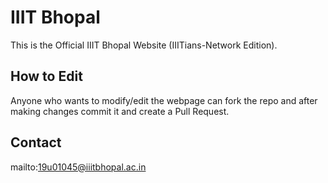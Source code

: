 # IIIT Bhopal
This is the Official IIIT Bhopal Website (IIITians-Network Edition).

## How to Edit  
Anyone who wants to modify/edit the webpage can fork the repo and after making changes commit it and create a Pull Request.

## Contact 
mailto:19u01045@iiitbhopal.ac.in
